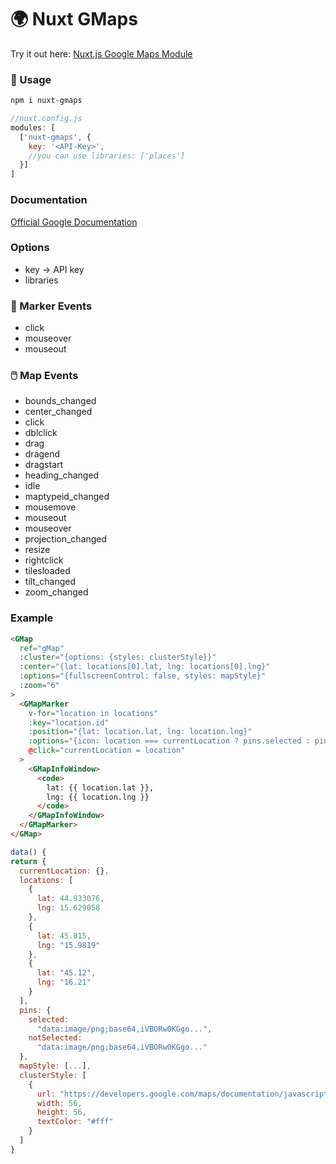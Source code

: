 # 🌍 Nuxt GMaps
Try it out here:
[Nuxt.js Google Maps Module](https://codesandbox.io/s/6j6zw48l83)
### 🚀 Usage
```bash
npm i nuxt-gmaps
```
```javascript
//nuxt.config.js
modules: [
  ['nuxt-gmaps', {
    key: '<API-Key>',
    //you can use libraries: ['places']
  }]
]
```

### Documentation
[Official Google Documentation](https://developers.google.com/maps/documentation/javascript/tutorial)

### Options
- key -> API key
- libraries

### 📍️ Marker Events
- click
- mouseover
- mouseout

### 🖱️ Map Events
- bounds_changed
- center_changed
- click
- dblclick
- drag
- dragend
- dragstart
- heading_changed
- idle
- maptypeid_changed
- mousemove
- mouseout
- mouseover
- projection_changed
- resize
- rightclick
- tilesloaded
- tilt_changed
- zoom_changed

### Example
```html
<GMap
  ref="gMap"
  :cluster="{options: {styles: clusterStyle}}"
  :center="{lat: locations[0].lat, lng: locations[0].lng}"
  :options="{fullscreenControl: false, styles: mapStyle}"
  :zoom="6"
>
  <GMapMarker
    v-for="location in locations"
    :key="location.id"
    :position="{lat: location.lat, lng: location.lng}"
    :options="{icon: location === currentLocation ? pins.selected : pins.notSelected}"
    @click="currentLocation = location"
  >
    <GMapInfoWindow>
      <code>
        lat: {{ location.lat }},
        lng: {{ location.lng }}
      </code>
    </GMapInfoWindow>
  </GMapMarker>
</GMap>

```
```javascript
data() {
return {
  currentLocation: {},
  locations: [
    {
      lat: 44.933076,
      lng: 15.629058
    },
    {
      lat: 45.815,
      lng: "15.9819"
    },
    {
      lat: "45.12",
      lng: "16.21"
    }
  ],
  pins: {
    selected:
      "data:image/png;base64,iVBORw0KGgo...",
    notSelected:
      "data:image/png;base64,iVBORw0KGgo..."
  },
  mapStyle: [...],
  clusterStyle: [
    {
      url: "https://developers.google.com/maps/documentation/javascript/examples/markerclusterer/m1.png",
      width: 56,
      height: 56,
      textColor: "#fff"
    }
  ]
}
```